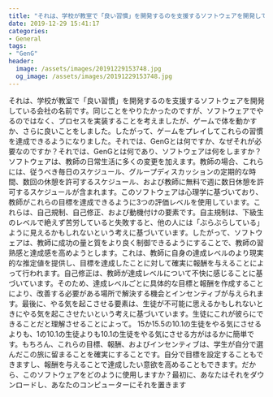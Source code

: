 ```yaml
---
title: "それは、学校が教室で「良い習慣」を開発するのを支援するソフトウェアを開発している会社の名前です。"
date: 2019-12-29 15:41:17
categories:
- General
tags:
- "GenG"
header:
  image: /assets/images/20191229153748.jpg
  og_image: /assets/images/20191229153748.jpg
---
```


それは、学校が教室で「良い習慣」を開発するのを支援するソフトウェアを開発している会社の名前です。同じことをやりたかったのですが、ソフトウェアでやるのではなく、プロセスを実装することを考えましたが、ゲームで体を動かすか、さらに良いことをしました。したがって、ゲームをプレイしてこれらの習慣を達成できるようになりました。それでは、GenGとは何ですか、なぜそれが必要なのですか？それでは、GenGとは何であり、ソフトウェアは何をしますか？ソフトウェアは、教師の日常生活に多くの変更を加えます。教師の場合、これらには、従うべき毎日のスケジュール、グループディスカッションの定期的な時間、数回の休憩を許可するスケジュール、および教師に無料で週に数日休憩を許可するスケジュールが含まれます。このソフトウェアは心理学に基づいており、教師がこれらの目標を達成できるように3つの評価レベルを使用しています。これらは、自己規制、自己修正、および動機付けの要素です。自主規制は、下級生のレベルで絶えず苦労していると失敗すると、他の人には「ぶらぶらしている」ように見えるかもしれないという考えに基づいています。したがって、ソフトウェアは、教師に成功の量と質をより良く制御できるようにすることで、教師の習熟感と達成感を高めようとします。これは、教師に自身の達成レベルのより現実的な推定値を提供し、目標を達成したことに対して確実に報酬を与えることによって行われます。自己修正は、教師が達成レベルについて不快に感じることに基づいています。そのため、達成レベルごとに具体的な目標と報酬を作成することにより、改善する必要がある場所で解決する機会とインセンティブが与えられます。最後に、やる気を起こさせる要素は、生徒が不可能に思えるかもしれないときにやる気を起こさせたいという考えに基づいています。生徒にこれが彼らにできることだと理解させることによって。 15か15.5の10.1の生徒をやる気にさせるよりも、1の10.1の生徒よりも10.1の生徒をやる気にさせる方がはるかに簡単です。もちろん、これらの目標、報酬、およびインセンティブは、学生が自分で選んだこの旅に留まることを確実にすることです。自分で目標を設定することもできますし、報酬を与えることで達成したい意欲を高めることもできます。だから、このソフトウェアをどのように使用しますか？最初に、あなたはそれをダウンロードし、あなたのコンピューターにそれを置きます
